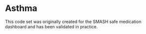 # Asthma

This code set was originally created for the SMASH safe medication dashboard and has been validated in practice.
